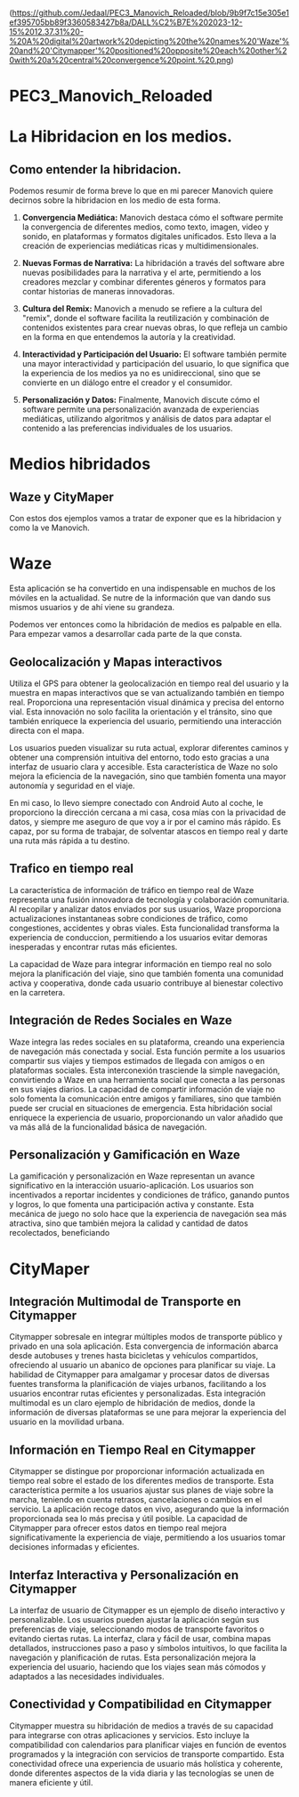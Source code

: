 (https://github.com/Jedaal/PEC3_Manovich_Reloaded/blob/9b9f7c15e305e1ef395705bb89f3360583427b8a/DALL%C2%B7E%202023-12-15%2012.37.31%20-%20A%20digital%20artwork%20depicting%20the%20names%20'Waze'%20and%20'Citymapper'%20positioned%20opposite%20each%20other%20with%20a%20central%20convergence%20point.%20.png)

# PEC3_Manovich_Reloaded

# **La Hibridacion en los medios**.

## Como entender la hibridacion.

Podemos resumir de forma breve lo que en mi parecer Manovich quiere decirnos sobre la hibridacion en los medio de esta forma.

1. **Convergencia Mediática:**
   Manovich destaca cómo el software permite la convergencia de diferentes medios, como texto, imagen, video y sonido, en plataformas y formatos digitales unificados. Esto lleva a la creación de experiencias mediáticas ricas y multidimensionales.

2. **Nuevas Formas de Narrativa:**
   La hibridación a través del software abre nuevas posibilidades para la narrativa y el arte, permitiendo a los creadores mezclar y combinar diferentes géneros y formatos para contar historias de maneras innovadoras.

3. **Cultura del Remix:**
   Manovich a menudo se refiere a la cultura del "remix", donde el software facilita la reutilización y combinación de contenidos existentes para crear nuevas obras, lo que refleja un cambio en la forma en que entendemos la autoría y la creatividad.

4. **Interactividad y Participación del Usuario:**
   El software también permite una mayor interactividad y participación del usuario, lo que significa que la experiencia de los medios ya no es unidireccional, sino que se convierte en un diálogo entre el creador y el consumidor.

5. **Personalización y Datos:**
   Finalmente, Manovich discute cómo el software permite una personalización avanzada de experiencias mediáticas, utilizando algoritmos y análisis de datos para adaptar el contenido a las preferencias individuales de los usuarios.

# **Medios hibridados** 
## Waze y CityMaper

Con estos dos ejemplos vamos a tratar de exponer que es la hibridacion y como la ve Manovich.

# Waze

Esta aplicación se ha convertido en una indispensable en muchos de los móviles en la actualidad. Se nutre de la información que van dando sus mismos usuarios y de ahí viene su grandeza.

Podemos ver entonces como la hibridación de medios es palpable en ella. Para empezar vamos a desarrollar cada parte de la que consta.

## Geolocalización y Mapas interactivos

Utiliza el GPS para obtener la geolocalización en tiempo real del usuario y la muestra en mapas interactivos que se van actualizando también en tiempo real. Proporciona una representación visual dinámica y precisa del entorno vial. Esta innovación no solo facilita la orientación y el tránsito, sino que también enriquece la experiencia del usuario, permitiendo una interacción directa con el mapa.

Los usuarios pueden visualizar su ruta actual, explorar diferentes caminos y obtener una comprensión intuitiva del entorno, todo esto gracias a una interfaz de usuario clara y accesible. Esta característica de Waze no solo mejora la eficiencia de la navegación, sino que también fomenta una mayor autonomía y seguridad en el viaje.

En mi caso, lo llevo siempre conectado con Android Auto al coche, le proporciono la dirección cercana a mi casa, cosa mías con la privacidad de datos, y siempre me aseguro de que voy a ir por el camino más rápido. Es capaz, por su forma de trabajar, de solventar atascos en tiempo real y darte una ruta más rápida a tu destino.


## Trafico en tiempo real

La característica de información de tráfico en tiempo real de Waze representa una fusión innovadora de tecnología y colaboración comunitaria. Al recopilar y analizar datos enviados por sus usuarios, Waze proporciona actualizaciones instantaneas sobre condiciones de tráfico, como congestiones, accidentes y obras viales. Esta funcionalidad transforma la experiencia de conduccion, permitiendo a los usuarios evitar demoras inesperadas y encontrar rutas más eficientes.

La capacidad de Waze para integrar información en tiempo real no solo mejora la planificación del viaje, sino que también fomenta una comunidad activa y cooperativa, donde cada usuario contribuye al bienestar colectivo en la carretera.

## Integración de Redes Sociales en Waze

Waze integra las redes sociales en su plataforma, creando una experiencia de navegación más conectada y social. Esta función permite a los usuarios compartir sus viajes y tiempos estimados de llegada con amigos o en plataformas sociales. Esta interconexión trasciende la simple navegación, convirtiendo a Waze en una herramienta social que conecta a las personas en sus viajes diarios. La capacidad de compartir información de viaje no solo fomenta la comunicación entre amigos y familiares, sino que también puede ser crucial en situaciones de emergencia. Esta hibridación social enriquece la experiencia de usuario, proporcionando un valor añadido que va más allá de la funcionalidad básica de navegación.

## Personalización y Gamificación en Waze

La gamificación y personalización en Waze representan un avance significativo en la interacción usuario-aplicación. Los usuarios son incentivados a reportar incidentes y condiciones de tráfico, ganando puntos y logros, lo que fomenta una participación activa y constante. Esta mecánica de juego no solo hace que la experiencia de navegación sea más atractiva, sino que también mejora la calidad y cantidad de datos recolectados, beneficiando

# CityMaper


## Integración Multimodal de Transporte en Citymapper

Citymapper sobresale en integrar múltiples modos de transporte público y privado en una sola aplicación. Esta convergencia de información abarca desde autobuses y trenes hasta bicicletas y vehículos compartidos, ofreciendo al usuario un abanico de opciones para planificar su viaje. La habilidad de Citymapper para amalgamar y procesar datos de diversas fuentes transforma la planificación de viajes urbanos, facilitando a los usuarios encontrar rutas eficientes y personalizadas. Esta integración multimodal es un claro ejemplo de hibridación de medios, donde la información de diversas plataformas se une para mejorar la experiencia del usuario en la movilidad urbana.

## Información en Tiempo Real en Citymapper

Citymapper se distingue por proporcionar información actualizada en tiempo real sobre el estado de los diferentes medios de transporte. Esta característica permite a los usuarios ajustar sus planes de viaje sobre la marcha, teniendo en cuenta retrasos, cancelaciones o cambios en el servicio. La aplicación recoge datos en vivo, asegurando que la información proporcionada sea lo más precisa y útil posible. La capacidad de Citymapper para ofrecer estos datos en tiempo real mejora significativamente la experiencia de viaje, permitiendo a los usuarios tomar decisiones informadas y eficientes.

## Interfaz Interactiva y Personalización en Citymapper

La interfaz de usuario de Citymapper es un ejemplo de diseño interactivo y personalizable. Los usuarios pueden ajustar la aplicación según sus preferencias de viaje, seleccionando modos de transporte favoritos o evitando ciertas rutas. La interfaz, clara y fácil de usar, combina mapas detallados, instrucciones paso a paso y símbolos intuitivos, lo que facilita la navegación y planificación de rutas. Esta personalización mejora la experiencia del usuario, haciendo que los viajes sean más cómodos y adaptados a las necesidades individuales.

## Conectividad y Compatibilidad en Citymapper

Citymapper muestra su hibridación de medios a través de su capacidad para integrarse con otras aplicaciones y servicios. Esto incluye la compatibilidad con calendarios para planificar viajes en función de eventos programados y la integración con servicios de transporte compartido. Esta conectividad ofrece una experiencia de usuario más holística y coherente, donde diferentes aspectos de la vida diaria y las tecnologías se unen de manera eficiente y útil.




